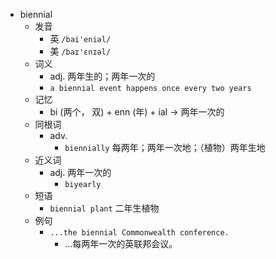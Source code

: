 - biennial
  - 发音
    - 英 `/bai'eniəl/`
    - 美 `/baɪ'ɛnɪəl/`
  - 词义
    - adj. 两年生的；两年一次的
    - `a biennial event happens once every two years`
  - 记忆
    - bi (两个， 双) + enn (年) + ial → 两年一次的
  - 同根词
    - adv.
      - `biennially` 每两年；两年一次地；（植物）两年生地
  - 近义词
    - adj. 两年一次的
      - `biyearly`
  - 短语
    - `biennial plant` 二年生植物 
  - 例句
    - `...the biennial Commonwealth conference.`
      - ...每两年一次的英联邦会议。

